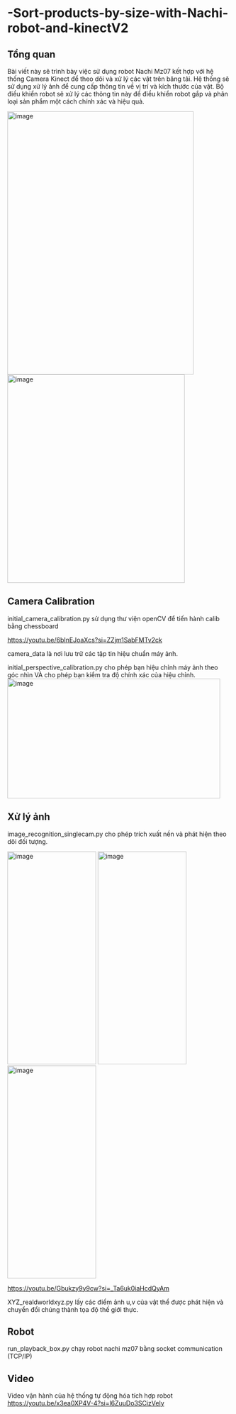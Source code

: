 # -Sort-products-by-size-with-Nachi-robot-and-kinectV2

## Tổng quan 
Bài viết này sẽ trình bày việc sử dụng robot Nachi Mz07 kết hợp với hệ thống Camera Kinect để theo dõi và xử lý các vật trên băng tải. Hệ thống sẽ sử dụng xử lý ảnh để cung cấp thông tin về vị trí và kích thước của vật. Bộ điều khiển robot sẽ xử lý các thông tin này để điều khiển robot gắp và phân loại sản phẩm một cách chính xác và hiệu quả.

<img src="https://github.com/user-attachments/assets/1d8da7a8-d4c9-4b6f-9c0e-2d017d574936" alt="image" width="420" height="594"/>  <img src="https://github.com/user-attachments/assets/8a2379ce-8898-4cf2-84df-b63a7fcc4d0f" alt="image" width="400" height="470"/> 

## Camera Calibration
initial_camera_calibration.py sử dụng thư viện openCV để tiến hành calib bằng chessboard

https://youtu.be/6bInEJoaXcs?si=ZZjm1SabFMTv2ck

camera_data là nơi lưu trữ các tập tin hiệu chuẩn máy ảnh.

initial_perspective_calibration.py cho phép bạn hiệu chỉnh máy ảnh theo góc nhìn VÀ cho phép bạn kiểm tra độ chính xác của hiệu chỉnh.
<img src="https://github.com/user-attachments/assets/9b5bb771-984a-4b65-8dbe-890c472ff852" alt="image" width="480" height="270"/>


## Xử lý ảnh
image_recognition_singlecam.py cho phép trích xuất nền và phát hiện theo dõi đối tượng.

<img src="https://github.com/user-attachments/assets/806de522-ce67-459b-9e91-967caa6b26bc" alt="image" width="200" height="480"/> <img src="https://github.com/user-attachments/assets/b464fd6c-ea67-493e-a767-832242adb13e" alt="image" width="200" height="480"/> <img src="https://github.com/user-attachments/assets/0f495574-4738-40b6-beca-20fa1644105f" alt="image" width="200" height="480"/> 

https://youtu.be/Gbukzy9y9cw?si=_Ta6uk0iaHcdQyAm 

XYZ_realdworldxyz.py lấy các điểm ảnh u,v của vật thể được phát hiện và chuyển đổi chúng thành tọa độ thế giới thực.
## Robot 
run_playback_box.py chạy robot nachi mz07 bằng socket communication (TCP/IP)

## Video
Video vận hành của hệ thống tự động hóa tích hợp robot
https://youtu.be/x3ea0XP4V-4?si=l6ZuuDo3SCizVely 

